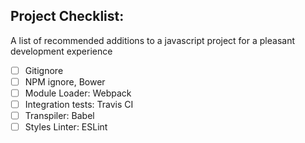 ## Project Checklist:

A list of recommended additions to a javascript project for a pleasant development experience

- [ ] Gitignore
- [ ] NPM ignore, Bower
- [ ] Module Loader: Webpack
- [ ] Integration tests: Travis CI
- [ ] Transpiler: Babel
- [ ] Styles Linter: ESLint
